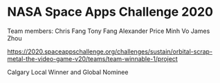 # NASA Space Apps Challenge 2020

Team members:
Chris Fang
Tony Fang
Alexander Price
Minh Vo
James Zhou

https://2020.spaceappschallenge.org/challenges/sustain/orbital-scrap-metal-the-video-game-v20/teams/team-winnable-1/project

Calgary Local Winner and Global Nominee
